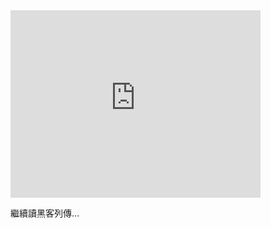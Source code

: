 <iframe
  width="400"
  height="300"
  frameborder="0"
  allowfullscreen
  src="http://www.youtube.com/embed/41U78QP8nBk?wmode=transparent&autohide=1&egm=0&hd=1&iv_load_policy=3&modestbranding=1&rel=0&showinfo=0&showsearch=0"
></iframe>

繼續讀黑客列傳…


